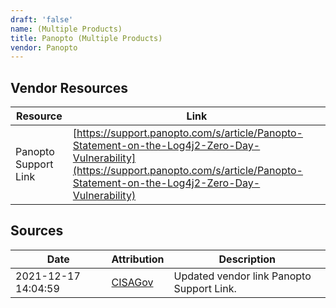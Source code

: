 ```yaml
---
draft: 'false'
name: (Multiple Products)
title: Panopto (Multiple Products)
vendor: Panopto
---
```


## Vendor Resources
| Resource | Link |
| --- | --- |
| Panopto Support Link | [https://support.panopto.com/s/article/Panopto-Statement-on-the-Log4j2-Zero-Day-Vulnerability](https://support.panopto.com/s/article/Panopto-Statement-on-the-Log4j2-Zero-Day-Vulnerability) |



## Sources
| Date | Attribution | Description |
| --- | --- | --- |
| 2021-12-17 14:04:59 | [CISAGov](https://raw.githubusercontent.com/cisagov/log4j-affected-db/develop/README.md) | Updated vendor link Panopto Support Link.  |
